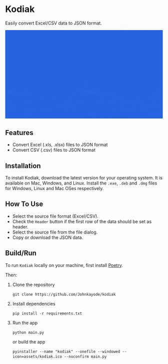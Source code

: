 # Kodiak

Easily convert Excel/CSV data to JSON format. 


![](https://github.com/Johnkayode/kodiak/blob/main/assets/kodiak.gif)

## Features
- Convert Excel (.xls, .xlsx) files to JSON format
- Convert CSV (.csv) files to JSON format

## Installation
To install Kodiak, download the latest version for your operating system. It is available on Mac, Windows, and Linux.
Install the `.exe`, `.deb` and `.dmg` files for Windows, Linux and Mac OSes respectively.

## How To Use
- Select the source file format (Excel/CSV).
- Check the `Header` button if the first row of the data should be set as header.
- Select the source file from the file dialog.
- Copy or download the JSON data.

## Build/Run
To run `Kodiak` locally on your machine, first install [Poetry](https://python-poetry.org/docs/#installing-with-the-official-installer).  

Then:
1. Clone the repository  

    ```shell
    git clone https://github.com/Johnkayode/kodiak
    ```
2. Install dependencies  

    ```shell
    pip install -r requirements.txt
    ```
3. Run the app  

    ```shell
    python main.py
    ```  

   or build the app  

    ```shell
    pyinstaller --name "kodiak" --onefile --windowed --icon=assets/kodiak.ico --noconfirm main.py
    ```
